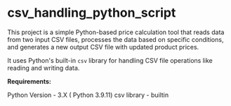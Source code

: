 # csv_handling_python_script

This project is a simple Python-based price calculation tool that reads data from two input CSV files, processes the data based on specific conditions, and generates a new output CSV file with updated product prices.

It uses Python's built-in `csv` library for handling CSV file operations like reading and writing data.

**Requirements:**

Python Version - 3.X ( Python 3.9.11)
csv library - builtin
